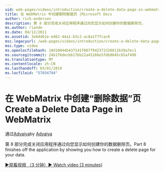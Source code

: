 ```yaml
---
uid: web-pages/videos/introduction/create-a-delete-data-page-in-webmatrix
title: 在 WebMatrix 中创建删除数据页 |Microsoft Docs
author: rick-anderson
description: 第 8 部分完成关闭应用程序通过向您显示如何创建你的数据删除页。
ms.author: riande
ms.date: 04/12/2011
ms.assetid: 3e84d61e-e462-44a1-b3c2-ac8a1f7fcac6
msc.legacyurl: /web-pages/videos/introduction/create-a-delete-data-page-in-webmatrix
msc.type: video
ms.openlocfilehash: 10d10044b437141f067f942372326811b39a7ec1
ms.sourcegitcommit: 24b1f6decbb17bb22a45166e5fdb0845c65af498
ms.translationtype: MT
ms.contentlocale: zh-CN
ms.lasthandoff: 03/01/2019
ms.locfileid: "57034794"
---
```

<a name="create-a-delete-data-page-in-webmatrix"></a><span data-ttu-id="415d8-103">在 WebMatrix 中创建“删除数据”页</span><span class="sxs-lookup"><span data-stu-id="415d8-103">Create a Delete Data Page in WebMatrix</span></span>
====================
<span data-ttu-id="415d8-104">通过[Advaiya](https://twitter.com/Advaiyasolns)</span><span class="sxs-lookup"><span data-stu-id="415d8-104">by [Advaiya](https://twitter.com/Advaiyasolns)</span></span>

<span data-ttu-id="415d8-105">第 8 部分完成关闭应用程序通过向您显示如何创建你的数据删除页。</span><span class="sxs-lookup"><span data-stu-id="415d8-105">Part 8 finishes off the application by showing you how to create a delete page for your data.</span></span>

[<span data-ttu-id="415d8-106">&#9654;观看视频 （3 分钟）</span><span class="sxs-lookup"><span data-stu-id="415d8-106">&#9654; Watch video (3 minutes)</span></span>](https://channel9.msdn.com/Blogs/ASP-NET-Site-Videos/create-a-delete-data-page-in-webmatrix)
